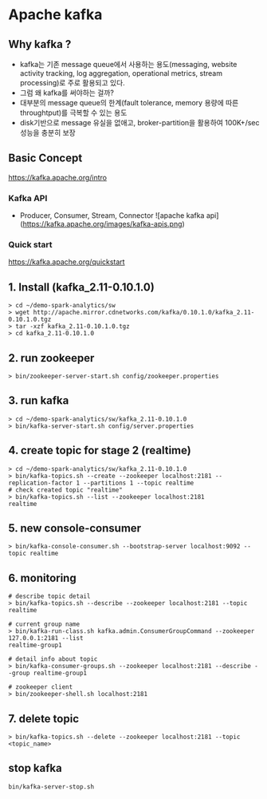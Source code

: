 # Apache kafka

## Why kafka ?
>
- kafka는 기존 message queue에서 사용하는 용도(messaging, website activity tracking, log aggregation, operational metrics, stream processing)로 주로 활용되고 있다.
- 그럼 왜 kafka를 써야하는 걸까?
- 대부분의 message queue의 한계(fault tolerance, memory 용량에 따른 throughtput)를 극복할 수 있는 용도
- disk기반으로 message 유실을 없애고, broker-partition을 활용하여 100K+/sec 성능을 충분히 보장
>

## Basic Concept
https://kafka.apache.org/intro

### Kafka API 
- Producer, Consumer, Stream, Connector
![apache kafka api] (https://kafka.apache.org/images/kafka-apis.png)

### Quick start
https://kafka.apache.org/quickstart


## 1. Install (kafka_2.11-0.10.1.0)
```
> cd ~/demo-spark-analytics/sw
> wget http://apache.mirror.cdnetworks.com/kafka/0.10.1.0/kafka_2.11-0.10.1.0.tgz 
> tar -xzf kafka_2.11-0.10.1.0.tgz
> cd kafka_2.11-0.10.1.0
```

## 2. run zookeeper
```
> bin/zookeeper-server-start.sh config/zookeeper.properties
```

## 3. run kafka
```
> cd ~/demo-spark-analytics/sw/kafka_2.11-0.10.1.0
> bin/kafka-server-start.sh config/server.properties
```


## 4. create topic for stage 2 (realtime)
```
> cd ~/demo-spark-analytics/sw/kafka_2.11-0.10.1.0
> bin/kafka-topics.sh --create --zookeeper localhost:2181 --replication-factor 1 --partitions 1 --topic realtime
# check created topic "realtime"
> bin/kafka-topics.sh --list --zookeeper localhost:2181
realtime
```

## 5. new console-consumer
```
> bin/kafka-console-consumer.sh --bootstrap-server localhost:9092 --topic realtime
```

## 6. monitoring
```
# describe topic detail
> bin/kafka-topics.sh --describe --zookeeper localhost:2181 --topic realtime

# current group name
> bin/kafka-run-class.sh kafka.admin.ConsumerGroupCommand --zookeeper 127.0.0.1:2181 --list
realtime-group1

# detail info about topic
> bin/kafka-consumer-groups.sh --zookeeper localhost:2181 --describe --group realtime-group1

# zookeeper client
> bin/zookeeper-shell.sh localhost:2181
```

## 7. delete topic 
```
> bin/kafka-topics.sh --delete --zookeeper localhost:2181 --topic <topic_name>
```

## stop kafka
```
bin/kafka-server-stop.sh
```